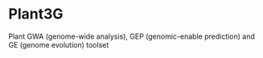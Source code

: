 Plant3G
=======

Plant GWA (genome-wide analysis), GEP (genomic-enable prediction) and GE (genome evolution) toolset
